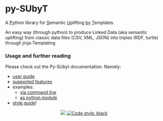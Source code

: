# py-SUbyT

  A <u>Py</u>thon library for <u>S</u>emantic <u>U</u>plifting <u>by</u> <u>T</u>emplates.

  An easy way (through python) to produce Linked Data
  (aka semantic uplifting)
  from classic data files (CSV, XML, JSON) into triples (RDF, turtle)
  through jinja-Templating

### Usage and further reading

Please check out the Py-SUbyt documentation. Namely:
- [user guide](pre_docs/cli.md)
- [supported features](pre_docs/features.md)
- examples:
  - [via command line](pre_docs/examples.md)
  - [as python module](examples/)
- [style guide](./docs/cli-style.md)!


<p align="center">
<a href="https://github.com/JotaFan/pycoverage"><img src="https://github.com/vliz-be-opsci/pysubyt/tree/gh-pages/coverage.svg"></a>
<a href="https://github.com/psf/black"><img alt="Code style: black" src="https://img.shields.io/badge/code%20style-black-000000.svg"></a>
</p>

